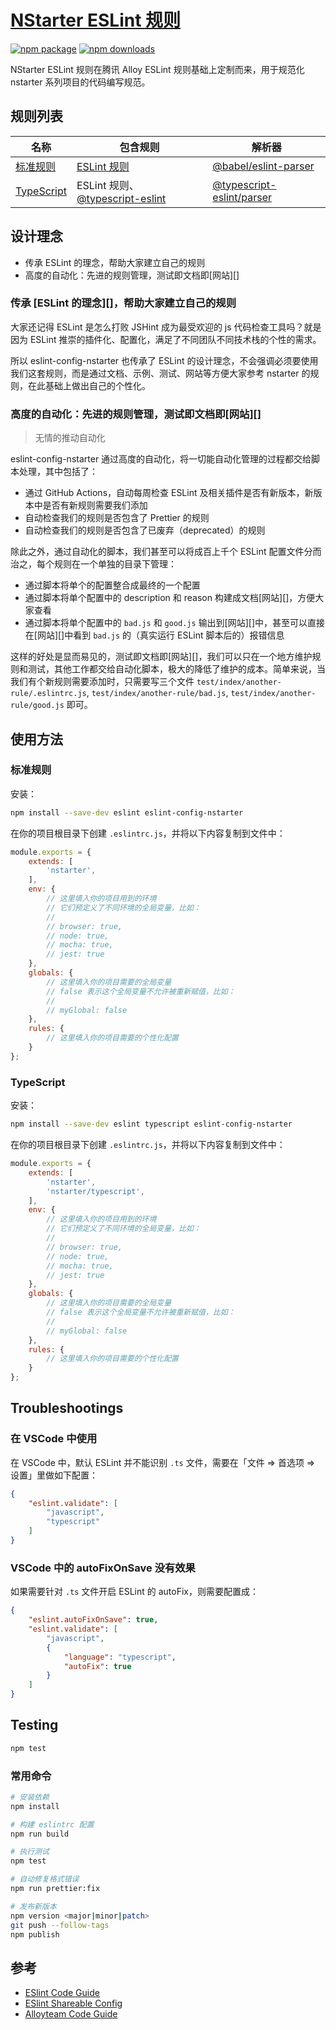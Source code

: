 # [NStarter ESLint 规则](https://jiandaoyun.github.io/nstarter-eslint-config/)

[![npm package](https://img.shields.io/npm/v/eslint-config-nstarter.svg)](https://www.npmjs.org/package/eslint-config-nstarter) [![npm downloads](http://img.shields.io/npm/dm/eslint-config-nstarter.svg)](https://www.npmjs.org/package/eslint-config-nstarter) 

NStarter ESLint 规则在腾讯 Alloy ESLint 规则基础上定制而来，用于规范化 nstarter 系列项目的代码编写规范。

## 规则列表

| 名称 | 包含规则 | 解析器 |
| --- | --- | --- |
| [标准规则](#标准规则) | [ESLint 规则][] | [@babel/eslint-parser][] |
| [TypeScript](#typescript) | ESLint 规则、[@typescript-eslint][] |[@typescript-eslint/parser][] |

[@babel/eslint-parser]: https://github.com/babel/babel-eslint
[@typescript-eslint/parser]: https://github.com/typescript-eslint/typescript-eslint/tree/master/packages/parser
[ESLint 规则]: https://eslint.org/docs/rules/
[@typescript-eslint]: https://github.com/typescript-eslint/typescript-eslint/tree/master/packages/eslint-plugin#supported-rules

## 设计理念

- 传承 ESLint 的理念，帮助大家建立自己的规则
- 高度的自动化：先进的规则管理，测试即文档即[网站][]


### 传承 [ESLint 的理念][]，帮助大家建立自己的规则

大家还记得 ESLint 是怎么打败 JSHint 成为最受欢迎的 js 代码检查工具吗？就是因为 ESLint 推崇的插件化、配置化，满足了不同团队不同技术栈的个性的需求。

所以 eslint-config-nstarter 也传承了 ESLint 的设计理念，不会强调必须要使用我们这套规则，而是通过文档、示例、测试、网站等方便大家参考 nstarter 的规则，在此基础上做出自己的个性化。


### 高度的自动化：先进的规则管理，测试即文档即[网站][]

> 无情的推动自动化

eslint-config-nstarter 通过高度的自动化，将一切能自动化管理的过程都交给脚本处理，其中包括了：

- 通过 GitHub Actions，自动每周检查 ESLint 及相关插件是否有新版本，新版本中是否有新规则需要我们添加
- 自动检查我们的规则是否包含了 Prettier 的规则
- 自动检查我们的规则是否包含了已废弃（deprecated）的规则

除此之外，通过自动化的脚本，我们甚至可以将成百上千个 ESLint 配置文件分而治之，每个规则在一个单独的目录下管理：

- 通过脚本将单个的配置整合成最终的一个配置
- 通过脚本将单个配置中的 description 和 reason 构建成文档[网站][]，方便大家查看
- 通过脚本将单个配置中的 `bad.js` 和 `good.js` 输出到[网站][]中，甚至可以直接在[网站][]中看到 `bad.js` 的（真实运行 ESLint 脚本后的）报错信息

这样的好处是显而易见的，测试即文档即[网站][]，我们可以只在一个地方维护规则和测试，其他工作都交给自动化脚本，极大的降低了维护的成本。简单来说，当我们有个新规则需要添加时，只需要写三个文件 `test/index/another-rule/.eslintrc.js`, `test/index/another-rule/bad.js`, `test/index/another-rule/good.js` 即可。


## 使用方法

### 标准规则

安装：

```bash
npm install --save-dev eslint eslint-config-nstarter
```

在你的项目根目录下创建 `.eslintrc.js`，并将以下内容复制到文件中：

```js
module.exports = {
    extends: [
        'nstarter',
    ],
    env: {
        // 这里填入你的项目用到的环境
        // 它们预定义了不同环境的全局变量，比如：
        //
        // browser: true,
        // node: true,
        // mocha: true,
        // jest: true
    },
    globals: {
        // 这里填入你的项目需要的全局变量
        // false 表示这个全局变量不允许被重新赋值，比如：
        //
        // myGlobal: false
    },
    rules: {
        // 这里填入你的项目需要的个性化配置
    }
};
```

### TypeScript

安装：

```bash
npm install --save-dev eslint typescript eslint-config-nstarter
```

在你的项目根目录下创建 `.eslintrc.js`，并将以下内容复制到文件中：

```js
module.exports = {
    extends: [
        'nstarter',
        'nstarter/typescript',
    ],
    env: {
        // 这里填入你的项目用到的环境
        // 它们预定义了不同环境的全局变量，比如：
        //
        // browser: true,
        // node: true,
        // mocha: true,
        // jest: true
    },
    globals: {
        // 这里填入你的项目需要的全局变量
        // false 表示这个全局变量不允许被重新赋值，比如：
        //
        // myGlobal: false
    },
    rules: {
        // 这里填入你的项目需要的个性化配置
    }
};
```

## Troubleshootings

### 在 VSCode 中使用

在 VSCode 中，默认 ESLint 并不能识别 `.ts` 文件，需要在「文件 => 首选项 => 设置」里做如下配置：

```json
{
    "eslint.validate": [
        "javascript",
        "typescript"
    ]
}
```

### VSCode 中的 autoFixOnSave 没有效果

如果需要针对 `.ts` 文件开启 ESLint 的 autoFix，则需要配置成：

```json
{
    "eslint.autoFixOnSave": true,
    "eslint.validate": [
        "javascript",
        {
            "language": "typescript",
            "autoFix": true
        }
    ]
}
```

## Testing

```bash
npm test
```

### 常用命令

```bash
# 安装依赖
npm install

# 构建 eslintrc 配置
npm run build

# 执行测试
npm test

# 自动修复格式错误
npm run prettier:fix

# 发布新版本
npm version <major|minor|patch>
git push --follow-tags
npm publish
```

## 参考

- [ESlint Code Guide](http://eslint.org/docs/user-guide/configuring)
- [ESlint Shareable Config](http://eslint.org/docs/developer-guide/shareable-configs)
- [Alloyteam Code Guide](http://alloyteam.github.io/CodeGuide)

